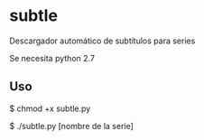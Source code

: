 subtle
======

Descargador automático de subtítulos para series

Se necesita python 2.7

Uso
---
 
$ chmod +x subtle.py

$ ./subtle.py [nombre de la serie]
